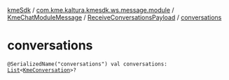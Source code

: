 [kmeSdk](../../../index.md) / [com.kme.kaltura.kmesdk.ws.message.module](../../index.md) / [KmeChatModuleMessage](../index.md) / [ReceiveConversationsPayload](index.md) / [conversations](./conversations.md)

# conversations

`@SerializedName("conversations") val conversations: `[`List`](https://kotlinlang.org/api/latest/jvm/stdlib/kotlin.collections/-list/index.html)`<`[`KmeConversation`](../../../com.kme.kaltura.kmesdk.ws.message.chat/-kme-conversation/index.md)`>?`